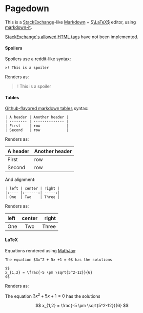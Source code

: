 Pagedown
========

This is a [StackExchange][1]-like [Markdown][2] + [$\LaTeX$][3] editor, using [markdown-it][4].

[StackExchange's allowed HTML tags][5] have not been implemented.

#### Spoilers

Spoilers use a reddit-like syntax:

```
>! This is a spoiler
```

Renders as:

>! This is a spoiler

#### Tables

[Github-flavored markdown tables][6] syntax:

```
| A header | Another header |
| -------- | -------------- |
| First    | row            |
| Second   | row            |
```

Renders as:

| A header | Another header |
| -------- | -------------- |
| First    | row            |
| Second   | row            |

And alignment:

```
| left | center | right |
|:---- |:------:| -----:|
| One  | Two    | Three |
```

Renders as:

| left | center | right |
|:---- |:------:| -----:|
| One  | Two    | Three |

#### LaTeX

Equations rendered using [MathJax][7]:

```
The equation $3x^2 + 5x +1 = 0$ has the solutions

$$
x_{1,2} = \frac{-5 \pm \sqrt{5^2-12}}{6}
$$
```

Renders as:

The equation $3x^2 + 5x +1 = 0$ has the solutions

$$
x_{1,2} = \frac{-5 \pm \sqrt{5^2-12}}{6}
$$


  [1]: https://stackexchange.com/
  [2]: https://en.wikipedia.org/wiki/Markdown
  [3]: https://en.wikipedia.org/wiki/LaTeX
  [4]: https://markdown-it.github.io/markdown-it/
  [5]: https://meta.stackexchange.com/questions/1777/what-html-tags-are-allowed-on-stack-exchange-sites
  [6]: https://github.github.com/gfm/#tables-extension-
  [7]: https://mathjax.org

